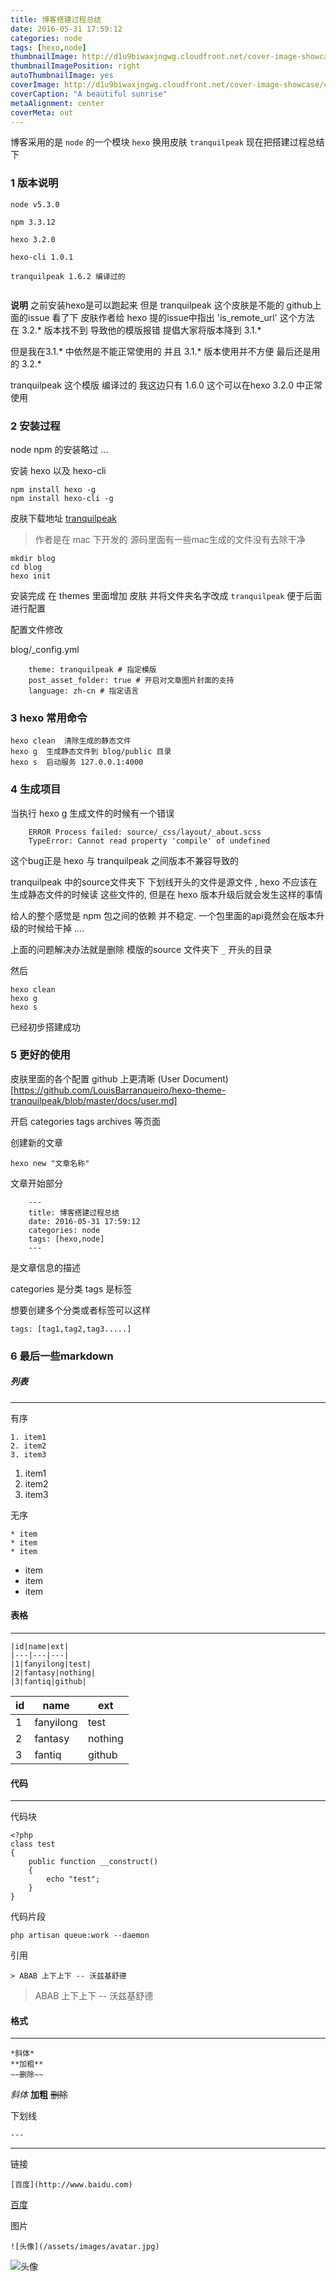 ```yaml
---
title: 博客搭建过程总结
date: 2016-05-31 17:59:12
categories: node
tags: [hexo,node]
thumbnailImage: http://d1u9biwaxjngwg.cloudfront.net/cover-image-showcase/city-750.jpg
thumbnailImagePosition: right
autoThumbnailImage: yes
coverImage: http://d1u9biwaxjngwg.cloudfront.net/cover-image-showcase/city.jpg
coverCaption: "A beautiful sunrise"
metaAlignment: center
coverMeta: out
---
```



博客采用的是 `node` 的一个模块 `hexo`
换用皮肤 `tranquilpeak`
现在把搭建过程总结下

<!-- excerpt -->

### 1 版本说明
```
node v5.3.0

npm 3.3.12

hexo 3.2.0

hexo-cli 1.0.1

tranquilpeak 1.6.2 编译过的


```

**说明** 之前安装hexo是可以跑起来 但是 tranquilpeak 这个皮肤是不能的
github上面的issue 看了下 皮肤作者给 hexo 提的issue中指出 'is_remote_url' 这个方法
在 3.2.* 版本找不到 导致他的模版报错 提倡大家将版本降到 3.1.* 

但是我在3.1.* 中依然是不能正常使用的 并且 3.1.* 版本使用并不方便 最后还是用的 3.2.*

tranquilpeak 这个模版 编译过的 我这边只有 1.6.0 这个可以在hexo 3.2.0 中正常使用

### 2 安装过程

node npm 的安装略过 ...

安装 hexo 以及 hexo-cli

```
npm install hexo -g
npm install hexo-cli -g
```

皮肤下载地址 [tranquilpeak](https://github.com/LouisBarranqueiro/hexo-theme-tranquilpeak/releases/download/v1.6.2/hexo-theme-tranquilpeak-built-for-production-1.6.2.zip)

> 作者是在 mac 下开发的 源码里面有一些mac生成的文件没有去除干净


```
mkdir blog
cd blog
hexo init
```

安装完成 在 themes 里面增加 皮肤 并将文件夹名字改成 `tranquilpeak` 便于后面进行配置

配置文件修改


blog/_config.yml

```
    theme: tranquilpeak # 指定模版
    post_asset_folder: true # 开启对文章图片封面的支持
    language: zh-cn # 指定语言
```


### 3 hexo 常用命令

```
hexo clean  清除生成的静态文件
hexo g  生成静态文件到 blog/public 目录
hexo s  启动服务 127.0.0.1:4000
```


### 4 生成项目

当执行 hexo g 生成文件的时候有一个错误


```
    ERROR Process failed: source/_css/layout/_about.scss
    TypeError: Cannot read property 'compile' of undefined
```

这个bug正是 hexo 与 tranquilpeak 之间版本不兼容导致的

tranquilpeak 中的source文件夹下 下划线开头的文件是源文件 , hexo 不应该在生成静态文件的时候读
这些文件的, 但是在 hexo 版本升级后就会发生这样的事情

给人的整个感觉是 npm 包之间的依赖 并不稳定. 一个包里面的api竟然会在版本升级的时候给干掉 ....

上面的问题解决办法就是删除 模版的source 文件夹下 `_` 开头的目录

然后 
```
hexo clean
hexo g
hexo s
```
已经初步搭建成功

### 5 更好的使用

皮肤里面的各个配置 github 上更清晰 (User Document)[https://github.com/LouisBarranqueiro/hexo-theme-tranquilpeak/blob/master/docs/user.md]

开启  categories tags archives 等页面


创建新的文章
```
hexo new "文章名称"
```

文章开始部分 
```
    ---
    title: 博客搭建过程总结
    date: 2016-05-31 17:59:12
    categories: node
    tags: [hexo,node]
    ---
```

是文章信息的描述

categories 是分类 tags 是标签

想要创建多个分类或者标签可以这样

```
tags: [tag1,tag2,tag3.....]
```

### 6 最后一些markdown

##### 列表
---
有序
```
1. item1
2. item2
3. item3
```
1. item1
2. item2
3. item3

无序
```
* item
* item
* item
```
* item
* item
* item


#### 表格
---
```
|id|name|ext|
|---|---|---|
|1|fanyilong|test|
|2|fantasy|nothing|
|3|fantiq|github|
```
|id|name|ext|
|---|---|---|
|1|fanyilong|test|
|2|fantasy|nothing|
|3|fantiq|github|

#### 代码
---
代码块


```
<?php
class test
{
    public function __construct()
    {
        echo "test";
    }
}
```

代码片段

`php artisan queue:work --daemon`

引用
```
> ABAB 上下上下 -- 沃兹基舒德
```

> ABAB 上下上下 -- 沃兹基舒德

#### 格式
---
```
*斜体*
**加粗** 
~~删除~~ 
```

*斜体*
**加粗** 
~~删除~~ 

下划线

```
---
```
---

链接 
```
[百度](http://www.baidu.com)
```
[百度](http://www.baidu.com)

图片
```
![头像](/assets/images/avatar.jpg)
```
![头像](/assets/images/avatar.jpg)


